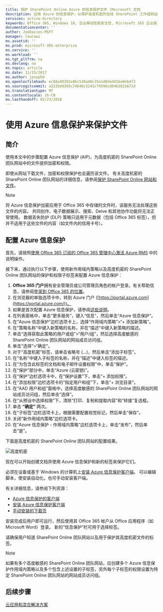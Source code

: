 ```yaml
---
title: 保护 SharePoint Online Azure 的信息保护文件 |Microsoft 文档
description: 应用 Azure 的信息保护，以保护高度机密的在线 SharePoint 工作组网站中的文件。
services: active-directory
keywords: Office 365, Windows 10, 企业移动性和安全性, Microsoft 365 企业版
documentationcenter: ''
author: JoeDavies-MSFT
manager: laurawi
ms.assetid: ''
ms.prod: microsoft-365-enterprise
ms.service: ''
ms.workload: ''
ms.tgt_pltfrm: na
ms.devlang: na
ms.topic: article
ms.date: 11/15/2017
ms.author: josephd
ms.openlocfilehash: ec88a40392e8bc530a40c35a1d8dadd1be8eb4f3
ms.sourcegitcommit: a322bdd365c7d648c5241cf959dcd04b3815672d
ms.translationtype: MT
ms.contentlocale: zh-CN
ms.lasthandoff: 02/23/2018
---
```

# <a name="protect-files-with--azure-information-protection"></a>使用 Azure 信息保护来保护文件

## <a name="introduction"></a>简介

使用本文中的步骤配置 Azure 信息保护 (AIP)，为高度机密的 SharePoint Online 团队网站中的文件提供加密和权限。 

即使从网站下载文件，加密和权限保护也会遍历该文件。 有关高度机密的 SharePoint Online 团队网站的详细信息，请参阅[保护 SharePoint Online 网站和文件](secure-sharepoint-online-sites-and-files.md)。

> [!NOTE]
> 将 Azure 信息保护加密应用于 Office 365 中存储的文件时，该服务无法处理这些文件的内容。 共同创作、电子数据展示、搜索、Delve 和其他协作功能将无法正常使用。 数据丢失防护 (DLP) 策略只适用于元数据（包括 Office 365 标签），但并不适用于这些文件的内容（如文件内的信用卡号）。

## <a name="configure-azure-information-protection"></a>配置 Azure 信息保护

首先，请按照[使用 Office 365 订阅的 Office 365 管理中心激活 Azure RMS](https://docs.microsoft.com/information-protection/deploy-use/activate-office365) 中的说明操作。

接下来，通过执行以下步骤，使用新作用域内策略以及高度机密的 SharePoint Online 团队网站的保护和权限子标签来配置 Azure 信息保护：

1. **Office 365 门户**拥有安全管理员或公司管理员角色的帐户登录。有关帮助信息，请参阅[登录到 Office 365 的位置](https://support.office.com/Article/Where-to-sign-in-to-Office-365-e9eb7d51-5430-4929-91ab-6157c5a050b4)。
2. 在浏览器的单独选项卡中，转到 Azure 门户 ([https://portal.azure.com](https://portal.azure.com/))。
3. 如果是首次配置 Azure 信息保护，请参阅[这些说明](https://docs.microsoft.com/information-protection/deploy-use/configure-policy#to-access-the-azure-information-protection-blade-for-the-first-time)。
4. 在列表窗格中，单击“更多服务”，键入“信息”，然后单击“Azure 信息保护”。
5. 在“Azure 信息保护”边栏选项卡上，选择“作用域内策略”>“+ 添加新策略”。
6. 在“策略名称”中键入新策略的名称，并在“描述”中键入新策略的描述。
7. 单击“选择获取此策略的用户或组”>“用户/组”，然后选择高度敏感的 SharePoint Online 团队网站的网站成员访问组。
8. 单击“选择”>“确定”。
9. 对于“高度机密”标签，请单击省略号 (…)，然后单击“添加子标签”。
10. 在“名称”中键入子标签的名称，并在“描述”中键入标签的描述。
11. 在“为包含此标签的文档和电子邮件设置权限”中，单击“保护”。
12. 在“保护”部分中，单击“Azure (云密钥)”。
13. 在“保护”边栏选项卡中，在“保护设置”下，单击“+ 添加权限”。
14. 在“添加权限”边栏选项卡的“指定用户和组”下，单击“+ 浏览目录”。
15. 在“AAD 用户和组”窗格中，选择高度敏感的 SharePoint Online 团队网站的网站成员访问组，然后单击“选择”。
16. 在“从预设中选择权限”下，清除“打印、复制和提取内容”和“转接”复选框。
17. 单击 **“确定”** 两次。
18. 在“子标签”边栏选项卡上，根据需要配置视觉标记，然后单击“保存”。
19. 关闭“新作用域内策略”边栏选项卡。
20. 在“Azure 信息保护 - 作用域内策略”边栏选项卡上，单击“发布”，然后单击“是”。

下面是高度机密的 SharePoint Online 团队网站的配置结果。

 ![高度机密](./media/protect-files-with-aip/hc_w_aip.png)

现在可以开始创建文档并使用 Azure 信息保护和新的标签来保护它们。

必须在设备或基于 Windows 的计算机上[安装 Azure 信息保护客户端](https://docs.microsoft.com/information-protection/rms-client/install-client-app)。 可以编辑脚本，使安装自动化，也可手动安装客户端。 

有关详细信息，请参阅下列资源：

* [Azure 信息保护的客户端](https://docs.microsoft.com/information-protection/rms-client/use-client)
* [安装 Azure 信息保护客户端](https://docs.microsoft.com/information-protection/rms-client/client-admin-guide)
* [手动安装的下载页](https://www.microsoft.com/download/details.aspx?id=53018)

安装完成后用户即可运行，然后使用其 Office 365 帐户从 Office 应用程序（如 Microsoft Word）登录。 新的“信息保护”栏可用于选择标签。 

请确保用户知道 SharePoint Online 团队网站以及用于保护其高度机密文件的标签。

>[!Note]
>如果有多个高度敏感的 SharePoint Online 团队网站，应创建多个 Azure 信息保护作用域内策略以及多个包含上述设置的子标签，另外每个子标签的权限设置为特定 SharePoint Online 团队网站的网站成员访问组。
>

## <a name="next-steps"></a>后续步骤

[云应用和混合解决方案](https://technet.microsoft.com/library/dn262744.aspx)
